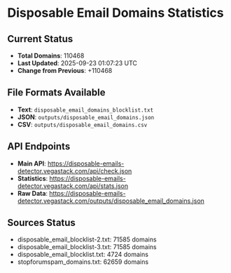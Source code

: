 # Disposable Email Domains Statistics

## Current Status
- **Total Domains**: 110468
- **Last Updated**: 2025-09-23 01:07:23 UTC
- **Change from Previous**: +110468

## File Formats Available
- **Text**: `disposable_email_domains_blocklist.txt`
- **JSON**: `outputs/disposable_email_domains.json`
- **CSV**: `outputs/disposable_email_domains.csv`

## API Endpoints
- **Main API**: https://disposable-emails-detector.vegastack.com/api/check.json
- **Statistics**: https://disposable-emails-detector.vegastack.com/api/stats.json
- **Raw Data**: https://disposable-emails-detector.vegastack.com/outputs/disposable_email_domains.json

## Sources Status
- disposable_email_blocklist-2.txt: 71585 domains
- disposable_email_blocklist-3.txt: 71585 domains
- disposable_email_blocklist.txt: 4724 domains
- stopforumspam_domains.txt: 62659 domains

